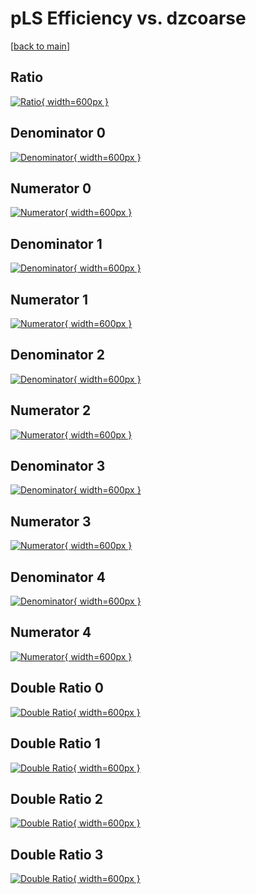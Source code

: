 # pLS Efficiency vs. dzcoarse

[[back to main](./)]



## Ratio

[![Ratio](../mtv/var/pLS_vtr_211_0_eff_dzcoarse.png){ width=600px }](../mtv/var/pLS_vtr_211_0_eff_dzcoarse.pdf)

## Denominator 0

[![Denominator](../mtv/den/pLS_vtr_211_0_eff_dzcoarse_den0.png){ width=600px }](../mtv/den/pLS_vtr_211_0_eff_dzcoarse_den0.pdf)

## Numerator 0

[![Numerator](../mtv/num/pLS_vtr_211_0_eff_dzcoarse_num0.png){ width=600px }](../mtv/num/pLS_vtr_211_0_eff_dzcoarse_num0.pdf)

## Denominator 1

[![Denominator](../mtv/den/pLS_vtr_211_0_eff_dzcoarse_den1.png){ width=600px }](../mtv/den/pLS_vtr_211_0_eff_dzcoarse_den1.pdf)

## Numerator 1

[![Numerator](../mtv/num/pLS_vtr_211_0_eff_dzcoarse_num1.png){ width=600px }](../mtv/num/pLS_vtr_211_0_eff_dzcoarse_num1.pdf)

## Denominator 2

[![Denominator](../mtv/den/pLS_vtr_211_0_eff_dzcoarse_den2.png){ width=600px }](../mtv/den/pLS_vtr_211_0_eff_dzcoarse_den2.pdf)

## Numerator 2

[![Numerator](../mtv/num/pLS_vtr_211_0_eff_dzcoarse_num2.png){ width=600px }](../mtv/num/pLS_vtr_211_0_eff_dzcoarse_num2.pdf)

## Denominator 3

[![Denominator](../mtv/den/pLS_vtr_211_0_eff_dzcoarse_den3.png){ width=600px }](../mtv/den/pLS_vtr_211_0_eff_dzcoarse_den3.pdf)

## Numerator 3

[![Numerator](../mtv/num/pLS_vtr_211_0_eff_dzcoarse_num3.png){ width=600px }](../mtv/num/pLS_vtr_211_0_eff_dzcoarse_num3.pdf)

## Denominator 4

[![Denominator](../mtv/den/pLS_vtr_211_0_eff_dzcoarse_den4.png){ width=600px }](../mtv/den/pLS_vtr_211_0_eff_dzcoarse_den4.pdf)

## Numerator 4

[![Numerator](../mtv/num/pLS_vtr_211_0_eff_dzcoarse_num4.png){ width=600px }](../mtv/num/pLS_vtr_211_0_eff_dzcoarse_num4.pdf)

## Double Ratio 0

[![Double Ratio](../mtv/ratio/pLS_vtr_211_0_eff_dzcoarse_ratio0.png){ width=600px }](../mtv/ratio/pLS_vtr_211_0_eff_dzcoarse_ratio0.pdf)

## Double Ratio 1

[![Double Ratio](../mtv/ratio/pLS_vtr_211_0_eff_dzcoarse_ratio1.png){ width=600px }](../mtv/ratio/pLS_vtr_211_0_eff_dzcoarse_ratio1.pdf)

## Double Ratio 2

[![Double Ratio](../mtv/ratio/pLS_vtr_211_0_eff_dzcoarse_ratio2.png){ width=600px }](../mtv/ratio/pLS_vtr_211_0_eff_dzcoarse_ratio2.pdf)

## Double Ratio 3

[![Double Ratio](../mtv/ratio/pLS_vtr_211_0_eff_dzcoarse_ratio3.png){ width=600px }](../mtv/ratio/pLS_vtr_211_0_eff_dzcoarse_ratio3.pdf)

